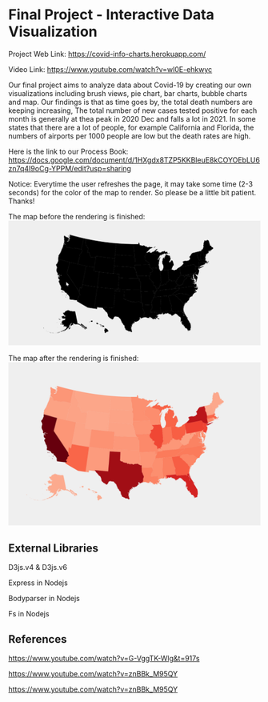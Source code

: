 Final Project - Interactive Data Visualization  
===

Project Web Link: https://covid-info-charts.herokuapp.com/

Video Link: https://www.youtube.com/watch?v=wl0E-ehkwyc

Our final project aims to analyze data about Covid-19 by
creating our own visualizations including brush views, pie
chart, bar charts, bubble charts and map. Our findings is that
as time goes by, the total death numbers are keeping increasing,
The total number of new cases tested positive for each
month is generally at thea peak in 2020 Dec and falls a lot
in 2021. In some states that there are a lot of people, for
example California and Florida, the numbers of airports per 1000 
people are low but the death rates are high.

Here is the link to our Process Book: https://docs.google.com/document/d/1HXgdx8TZP5KKBleuE8kCOYOEbLU6zn7q4I9oCg-YPPM/edit?usp=sharing

Notice:
Everytime the user refreshes the page, it may take some time 
(2-3 seconds) for the color of the map to render. So please
be a little bit patient. Thanks!

The map before the rendering is finished:
![](img/img1.png)

The map after the rendering is finished:
![](img/img2.png)

External Libraries
---
D3js.v4 & D3js.v6

Express in Nodejs

Bodyparser in Nodejs

Fs in Nodejs

References
---


https://www.youtube.com/watch?v=G-VggTK-Wlg&t=917s

https://www.youtube.com/watch?v=znBBk_M95QY

https://www.youtube.com/watch?v=znBBk_M95QY
